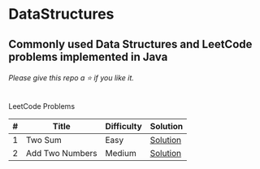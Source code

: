 # DataStructures
## Commonly used Data Structures and LeetCode problems implemented in Java

######  Please give this repo a :star: if you like it. 

LeetCode Problems

\# | Title | Difficulty | Solution
---|---|---|---
1 | Two Sum | Easy | [Solution](https://github.com/contacttoakhil/DataStructures/blob/master/src/main/java/problems/arrays/LC01TwoSum.java)
2 | Add Two Numbers | Medium | [Solution](src/main/java/problems/list/LC02AddTwoNumbers)
